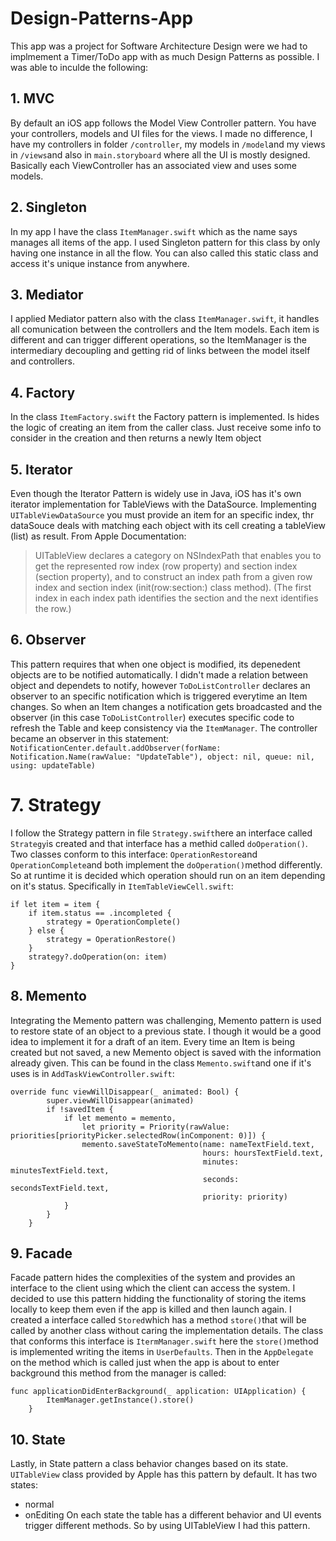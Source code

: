 # Design-Patterns-App

This app was a project for Software Architecture Design were we had to implmement a Timer/ToDo app with as much Design Patterns as possible. I was able to inculde the following:

## 1. MVC
By default an iOS app follows the Model View Controller pattern. You have your controllers, models and UI files for the views. 
I made no difference, I have my controllers in folder ```/controller```, my models in ```/model```and my views in ```/views```and also in ```main.storyboard``` where all the UI is mostly designed.
Basically each ViewController has an associated view and uses some models.

## 2. Singleton
In my app I have the class ```ItemManager.swift``` which as the name says manages all items of the app. I used Singleton pattern for this class by only having one instance in all the flow.
You can also called this static class and access it's unique instance from anywhere.

## 3. Mediator
I applied Mediator pattern also with the class ```ItemManager.swift```, it handles all comunication between the controllers and the Item models. Each item is different and can trigger different operations,
so the ItemManager is the intermediary decoupling and getting rid of links between the model itself and controllers.

## 4. Factory
In the class ```ItemFactory.swift``` the Factory pattern is implemented. Is hides the logic of creating an item from the caller class. Just receive some info to consider in the creation and then returns a newly Item object

## 5. Iterator
Even though the Iterator Pattern is widely use in Java, iOS has it's own iterator implementation for TableViews with the DataSource.
Implementing ```UITableViewDataSource```
you must provide an item for an specific index, thr dataSouce deals with matching each object with its cell creating a tableView (list) as result.
From Apple Documentation:
> UITableView declares a category on NSIndexPath that enables you to get the represented row index (row property) and section index (section property), and to construct an index path from a given row index and section index (init(row:section:) class method). (The first index in each index path identifies the section and the next identifies the row.)

## 6. Observer
This pattern requires that when one object is modified, its depenedent objects are to be notified automatically. 
I didn't made a relation between object and dependets to notify, however ```ToDoListController``` declares an observer to an specific notification which is triggered everytime an Item changes.
So when an Item changes a notification gets broadcasted and the observer (in this case ```ToDoListController```) executes specific code to refresh the Table and keep consistency via the ```ItemManager```.
The controller became an observer in this statement:
``` NotificationCenter.default.addObserver(forName: Notification.Name(rawValue: "UpdateTable"), object: nil, queue: nil, using: updateTable)```

# 7. Strategy
I follow the Strategy pattern in file ```Strategy.swift```here an interface called ```Strategy```is created and that interface has a methid called ```doOperation()```.
Two classes conform to this interface: ```OperationRestore```and ```OperationComplete```and both implement the ```doOperation()```method differently.
So at runtime it is decided which operation should run on an item depending on it's status.
Specifically in ```ItemTableViewCell.swift```:
```
if let item = item {
    if item.status == .incompleted {
        strategy = OperationComplete()
    } else {
        strategy = OperationRestore()
    }
    strategy?.doOperation(on: item)
}
```

## 8. Memento
Integrating the Memento pattern was challenging, Memento pattern is used to restore state of an object to a previous state.
I though it would be a good idea to implement it for a draft of an item. Every time an Item is being created but not saved, a new Memento object is saved with the information already given.
This can be found in the class ```Memento.swift```and one if it's uses is in ```AddTaskViewController.swift```:
```
override func viewWillDisappear(_ animated: Bool) {
        super.viewWillDisappear(animated)
        if !savedItem {
            if let memento = memento,
                let priority = Priority(rawValue: priorities[priorityPicker.selectedRow(inComponent: 0)]) {
                memento.saveStateToMemento(name: nameTextField.text,
                                           hours: hoursTextField.text,
                                           minutes: minutesTextField.text,
                                           seconds: secondsTextField.text,
                                           priority: priority)
            }
        }
    }
```

## 9. Facade
Facade pattern hides the complexities of the system and provides an interface to the client using which the client can access the system.
I decided to use this pattern hidding the functionality of storing the items locally to keep them even if the app is killed and then launch again.
I created a interface called ```Stored```which has a method ```store()```that will be called by another class without caring the implementation details.
The class that conforms this interface is ```ItermManager.swift``` here the ```store()```method is implemented writing the items in ```UserDefaults```.
Then in the ```AppDelegate``` on the method which is called just when the app is about to enter background this method from the manager is called:
```
func applicationDidEnterBackground(_ application: UIApplication) {
        ItemManager.getInstance().store()
    }
```

## 10. State
Lastly, in State pattern a class behavior changes based on its state. ```UITableView``` class provided by Apple has this pattern by default.
It has two states:
- normal
- onEditing
On each state the table has a different behavior and UI events trigger different methods. So by using UITableView I had this pattern.
